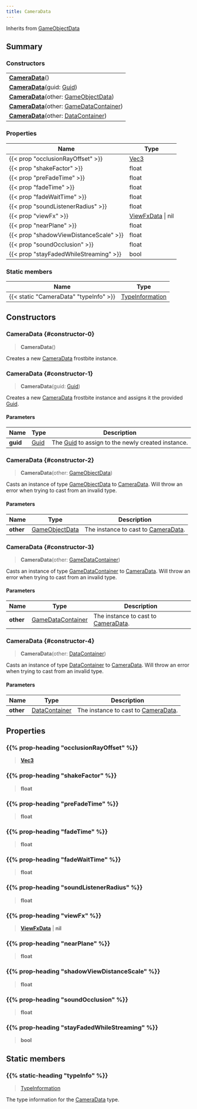 ```yaml
---
title: CameraData
---
```


Inherits from 
[GameObjectData](/vext/ref/fb/gameobjectdata)

## Summary
### Constructors
| |
| ----------- |
| **[CameraData](#constructor-0)**() |
| **[CameraData](#constructor-1)**(guid: [Guid](/vext/ref/shared/class/guid)) |
| **[CameraData](#constructor-2)**(other: [GameObjectData](/vext/ref/fb/gameobjectdata)) |
| **[CameraData](#constructor-3)**(other: [GameDataContainer](/vext/ref/fb/gamedatacontainer)) |
| **[CameraData](#constructor-4)**(other: [DataContainer](/vext/ref/shared/class/datacontainer)) |

### Properties
| Name | Type |
| ---- | ---- |
| {{< prop "occlusionRayOffset" >}} | [Vec3](/vext/ref/shared/class/vec3) |
| {{< prop "shakeFactor" >}} | float |
| {{< prop "preFadeTime" >}} | float |
| {{< prop "fadeTime" >}} | float |
| {{< prop "fadeWaitTime" >}} | float |
| {{< prop "soundListenerRadius" >}} | float |
| {{< prop "viewFx" >}} | [ViewFxData](/vext/ref/fb/viewfxdata) \| nil |
| {{< prop "nearPlane" >}} | float |
| {{< prop "shadowViewDistanceScale" >}} | float |
| {{< prop "soundOcclusion" >}} | float |
| {{< prop "stayFadedWhileStreaming" >}} | bool |

### Static members
| Name | Type |
| ---- | ---- |
| {{< static "CameraData" "typeInfo" >}} | [TypeInformation](/vext/ref/shared/class/typeinformation) |

## Constructors
### CameraData {#constructor-0}
> **CameraData**()

Creates a new [CameraData](/vext/ref/fb/cameradata) frostbite instance.

### CameraData {#constructor-1}
> **CameraData**(guid: [Guid](/vext/ref/shared/class/guid))

Creates a new [CameraData](/vext/ref/fb/cameradata) frostbite instance and assigns it the provided [Guid](/vext/ref/shared/class/guid).

#### Parameters
| Name | Type | Description |
| ---- | ---- | ----------- |
| **guid** | [Guid](/vext/ref/shared/class/guid) | The [Guid](/vext/ref/shared/class/guid) to assign to the newly created instance. |

### CameraData {#constructor-2}
> **CameraData**(other: [GameObjectData](/vext/ref/fb/gameobjectdata))

Casts an instance of type [GameObjectData](/vext/ref/fb/gameobjectdata) to [CameraData](/vext/ref/fb/cameradata). Will throw an error when trying to cast from an invalid type.

#### Parameters
| Name | Type | Description |
| ---- | ---- | ----------- |
| **other** | [GameObjectData](/vext/ref/fb/gameobjectdata) | The instance to cast to [CameraData](/vext/ref/fb/cameradata). |

### CameraData {#constructor-3}
> **CameraData**(other: [GameDataContainer](/vext/ref/fb/gamedatacontainer))

Casts an instance of type [GameDataContainer](/vext/ref/fb/gamedatacontainer) to [CameraData](/vext/ref/fb/cameradata). Will throw an error when trying to cast from an invalid type.

#### Parameters
| Name | Type | Description |
| ---- | ---- | ----------- |
| **other** | [GameDataContainer](/vext/ref/fb/gamedatacontainer) | The instance to cast to [CameraData](/vext/ref/fb/cameradata). |

### CameraData {#constructor-4}
> **CameraData**(other: [DataContainer](/vext/ref/shared/class/datacontainer))

Casts an instance of type [DataContainer](/vext/ref/shared/class/datacontainer) to [CameraData](/vext/ref/fb/cameradata). Will throw an error when trying to cast from an invalid type.

#### Parameters
| Name | Type | Description |
| ---- | ---- | ----------- |
| **other** | [DataContainer](/vext/ref/shared/class/datacontainer) | The instance to cast to [CameraData](/vext/ref/fb/cameradata). |

## Properties
### {{% prop-heading "occlusionRayOffset" %}}
> **[Vec3](/vext/ref/shared/class/vec3)**

### {{% prop-heading "shakeFactor" %}}
> **float**

### {{% prop-heading "preFadeTime" %}}
> **float**

### {{% prop-heading "fadeTime" %}}
> **float**

### {{% prop-heading "fadeWaitTime" %}}
> **float**

### {{% prop-heading "soundListenerRadius" %}}
> **float**

### {{% prop-heading "viewFx" %}}
> **[ViewFxData](/vext/ref/fb/viewfxdata)** | **nil**

### {{% prop-heading "nearPlane" %}}
> **float**

### {{% prop-heading "shadowViewDistanceScale" %}}
> **float**

### {{% prop-heading "soundOcclusion" %}}
> **float**

### {{% prop-heading "stayFadedWhileStreaming" %}}
> **bool**

## Static members
### {{% static-heading "typeInfo" %}}
> [TypeInformation](/vext/ref/shared/class/typeinformation)

The type information for the [CameraData](/vext/ref/fb/cameradata) type.

